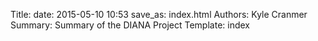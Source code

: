 Title: 
date: 2015-05-10 10:53
save_as: index.html
Authors: Kyle Cranmer
Summary: Summary of the DIANA Project
Template: index

